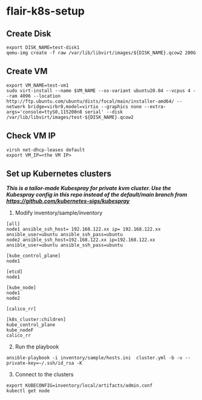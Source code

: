 # flair-k8s-setup

## Create Disk

```
export DISK_NAME=test-disk1
qemu-img create -f raw /var/lib/libvirt/images/${DISK_NAME}.qcow2 200G
```

## Create VM

```
export VM_NAME=test-vm1
sudo virt-install --name $VM_NAME --os-variant ubuntu20.04 --vcpus 4 --ram 4096 --location http://ftp.ubuntu.com/ubuntu/dists/focal/main/installer-amd64/ --network bridge=virbr0,model=virtio --graphics none --extra-args='console=ttyS0,115200n8 serial' --disk /var/lib/libvirt/images/test-${DISK_NAME}.qcow2
```

## Check VM IP

```
virsh net-dhcp-leases default
export VM_IP=<the VM IP>
```

## Set up Kubernetes clusters

***This is a tailor-made Kubespray for private kvm cluster. Use the Kubespray config in this repo instead of the default/main branch from https://github.com/kubernetes-sigs/kubespray***

1. Modify inventory/sample/inventory
```
[all]
node1 ansible_ssh_host= 192.168.122.xx ip= 192.168.122.xx ansible_user=ubuntu ansible_ssh_pass=ubuntu
node2 ansible_ssh_host=192.168.122.xx ip=192.168.122.xx ansible_user=ubuntu ansible_ssh_pass=ubuntu

[kube_control_plane]
node1

[etcd]
node1

[kube_node]
node1
node2

[calico_rr]

[k8s_cluster:children]
kube_control_plane
kube_nodeF
calico_rr
```

2. Run the playbook

```
ansible-playbook -i inventory/sample/hosts.ini  cluster.yml -b -v --private-key=~/.ssh/id_rsa -K
```

3. Connect to the clusters
```
export KUBECONFIG=inventory/local/artifacts/admin.conf
kubectl get node
```